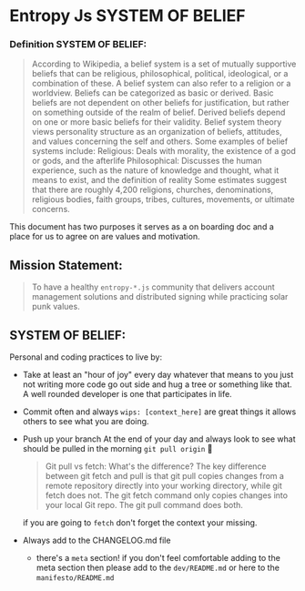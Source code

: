 # Entropy Js SYSTEM OF BELIEF

### Definition SYSTEM OF BELIEF:

> According to Wikipedia, a belief system is a set of mutually supportive beliefs
> that can be religious, philosophical, political, ideological, or a combination
> of these. A belief system can also refer to a religion or a worldview.
> Beliefs can be categorized as basic or derived. Basic beliefs are not dependent
> on other beliefs for justification, but rather on something outside of the realm
> of belief. Derived beliefs depend on one or more basic beliefs for their validity.
> Belief system theory views personality structure as an organization of beliefs,
> attitudes, and values concerning the self and others.
> Some examples of belief systems include:
> Religious: Deals with morality, the existence of a god or gods, and the afterlife
> Philosophical: Discusses the human experience, such as the nature of knowledge
> and thought, what it means to exist, and the definition of reality
> Some estimates suggest that there are roughly 4,200 religions, churches,
> denominations, religious bodies, faith groups, tribes, cultures, movements,
> or ultimate concerns.

This document has two purposes it serves as a on boarding doc and
a place for us to agree on are values and motivation.

## Mission Statement:

> To have a healthy `entropy-*.js` community that delivers account management solutions and distributed signing while practicing solar punk values.

## SYSTEM OF BELIEF:

Personal and coding practices to live by:

- Take at least an "hour of joy" every day whatever that means to you just not writing more code
  go out side and hug a tree or something like that. A well rounded developer is one that participates in life.

- Commit often and always
  `wips: [context_here]` are great things it allows others to see what you are doing.

- Push up your branch At the end of your day and always look to see what should be pulled in the morning
  `git pull origin` :yellow_heart:

  > Git pull vs fetch: What's the difference?
  > The key difference between git fetch and pull is that git pull copies changes from a remote repository directly into your working directory, while git fetch does not. The git fetch command only copies changes into your local Git repo. The git pull command does both.

  if you are going to `fetch` don't forget the context your missing.

- Always add to the CHANGELOG.md file
  - there's a `meta` section! if you don't feel comfortable adding to the meta section then please add to the `dev/README.md` or here to the `manifesto/README.md`
